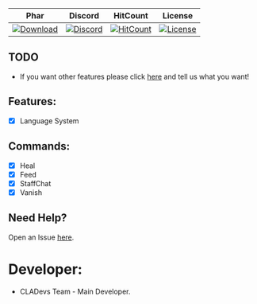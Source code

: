 | Phar | Discord | HitCount | License |
| :---: | :---: | :---: | :---: |
 [![Download](https://img.shields.io/badge/download-latest-blue.svg)](https://poggit.pmmp.io/ci/CLADevs/CLACore/~) | [![Discord](https://camo.githubusercontent.com/455152269a0ed38255ed15e375084d4dd08e0c98/68747470733a2f2f696d672e736869656c64732e696f2f62616467652f636861742d6f6e253230646973636f72642d3732383944412e737667)](https://discord.gg/V5CYfWd) | [![HitCount](http://hits.dwyl.io/CLADevs/CLACore.svg)](http://hits.dwyl.io/CLADevs/CLACore) | [![License](https://img.shields.io/github/license/CLADevs/CLACore.svg?label=License)](LICENSE)
 
## TODO
* If you want other features please click [here](https://github.com/CLADevs/CLACore/issues/new) and tell us what you want!

## Features:
- [x] Language System

## Commands:
- [x] Heal
- [x] Feed
- [x] StaffChat
- [x] Vanish

 ## Need Help?
  Open an Issue [here](https://github.com/CLADevs/CLACore/issues/new).

 # Developer:
 * CLADevs Team - Main Developer.